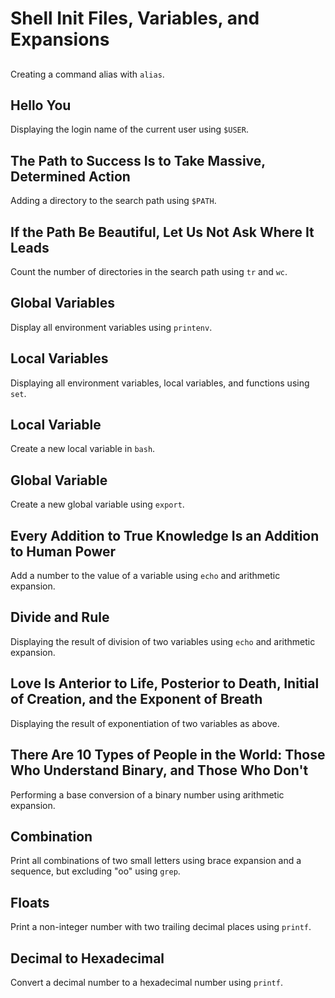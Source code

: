 # Shell Init Files, Variables, and Expansions

## <o>
Creating a command alias with `alias`.

## Hello You
Displaying the login name of the current user using `$USER`.

## The Path to Success Is to Take Massive, Determined Action
Adding a directory to the search path using `$PATH`.

## If the Path Be Beautiful, Let Us Not Ask Where It Leads
Count the number of directories in the search path using `tr` and `wc`.

## Global Variables
Display all environment variables using `printenv`.

## Local Variables
Displaying all environment variables, local variables, and functions using `set`.

## Local Variable
Create a new local variable in `bash`.

## Global Variable
Create a new global variable using `export`.

## Every Addition to True Knowledge Is an Addition to Human Power
Add a number to the value of a variable using `echo` and arithmetic expansion.

## Divide and Rule
Displaying the result of division of two variables using `echo` and arithmetic expansion.

## Love Is Anterior to Life, Posterior to Death, Initial of Creation, and the Exponent of Breath
Displaying the result of exponentiation of two variables as above.

## There Are 10 Types of People in the World: Those Who Understand Binary, and Those Who Don't
Performing a base conversion of a binary number using arithmetic expansion.

## Combination
Print all combinations of two small letters using brace expansion and a sequence, but excluding "oo" using `grep`.

## Floats
Print a non-integer number with two trailing decimal places using `printf`.

## Decimal to Hexadecimal
Convert a decimal number to a hexadecimal number using `printf`.
